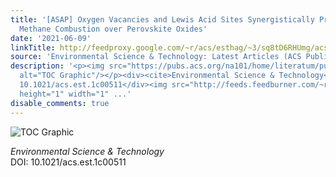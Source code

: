 ```yaml
---
title: '[ASAP] Oxygen Vacancies and Lewis Acid Sites Synergistically Promoted Catalytic
  Methane Combustion over Perovskite Oxides'
date: '2021-06-09'
linkTitle: http://feedproxy.google.com/~r/acs/esthag/~3/sq8tD6RHUmg/acs.est.1c00511
source: 'Environmental Science & Technology: Latest Articles (ACS Publications)'
description: '<p><img src="https://pubs.acs.org/na101/home/literatum/publisher/achs/journals/content/esthag/0/esthag.ahead-of-print/acs.est.1c00511/20210609/images/medium/es1c00511_0008.gif"
  alt="TOC Graphic"/></p><div><cite>Environmental Science & Technology</cite></div><div>DOI:
  10.1021/acs.est.1c00511</div><img src="http://feeds.feedburner.com/~r/acs/esthag/~4/sq8tD6RHUmg"
  height="1" width="1" ...'
disable_comments: true
---
```

<p><img src="https://pubs.acs.org/na101/home/literatum/publisher/achs/journals/content/esthag/0/esthag.ahead-of-print/acs.est.1c00511/20210609/images/medium/es1c00511_0008.gif" alt="TOC Graphic"/></p><div><cite>Environmental Science & Technology</cite></div><div>DOI: 10.1021/acs.est.1c00511</div><img src="http://feeds.feedburner.com/~r/acs/esthag/~4/sq8tD6RHUmg" height="1" width="1" ...
